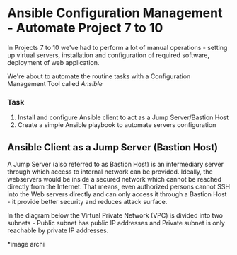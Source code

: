 # Ansible Configuration Management - Automate Project 7 to 10

In Projects 7 to 10 we've had to perform a lot of manual operations - setting up virtual servers, installation and configuration of required software, deployment of  web application.

We're about to automate the routine tasks with a Configuration Management Tool called *Ansible*

### Task
1. Install and configure Ansible client to act as a Jump Server/Bastion Host
2. Create a simple Ansible playbook to automate servers configuration

## Ansible Client as a Jump Server (Bastion Host)

A Jump Server (also referred to as Bastion Host) is an intermediary server through which access to internal network can be provided. Ideally, the webservers would be inside a secured network which cannot be reached directly from the Internet. That means, even authorized persons cannot SSH into the Web servers directly and can only access it through a Bastion Host - it provide better security and reduces attack surface.

In the diagram below the Virtual Private Network (VPC) is divided into two subnets - Public subnet has public IP addresses and Private subnet is only reachable by private IP addresses.

*image archi